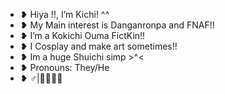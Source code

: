 - ❥ Hiya !!, I’m Kichi! ^^
- ❥ My Main interest is Danganronpa and FNAF!!
- ❥ I’m a Kokichi Ouma FictKin!!
- ❥ I Cosplay and make art sometimes!!
- ❥ Im a huge Shuichi simp >^<
- ❥ Pronouns: They/He
- ❥ ♂|🏳️‍🌈🏳️‍⚧️

<!---
Kichisp4nt4/Kichisp4nt4 is a ✨ special ✨ repository because its `README.md` (this file) appears on your GitHub profile.
You can click the Preview link to take a look at your changes.
--->
